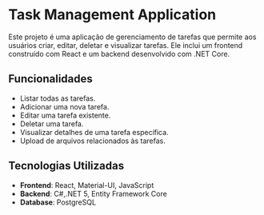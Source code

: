 # Task Management Application

Este projeto é uma aplicação de gerenciamento de tarefas que permite aos usuários criar, editar, deletar e visualizar tarefas. Ele inclui um frontend construído com React e um backend desenvolvido com .NET Core.

## Funcionalidades

- Listar todas as tarefas.
- Adicionar uma nova tarefa.
- Editar uma tarefa existente.
- Deletar uma tarefa.
- Visualizar detalhes de uma tarefa específica.
- Upload de arquivos relacionados às tarefas.

## Tecnologias Utilizadas

- **Frontend**: React, Material-UI, JavaScript
- **Backend**: C#,.NET 5, Entity Framework Core
- **Database**: PostgreSQL